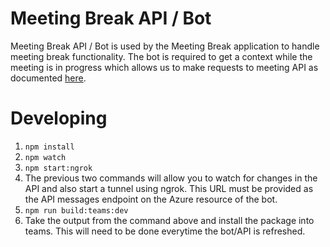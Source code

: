 # Meeting Break API / Bot

Meeting Break API / Bot is used by the Meeting Break application to handle meeting break functionality. The bot is required to get a context while the meeting is in progress which allows us to make requests to meeting API as documented [here](https://docs.microsoft.com/en-us/microsoftteams/platform/apps-in-teams-meetings/create-apps-for-teams-meetings?tabs=dotnet).

# Developing
1. `npm install`
2. `npm watch`
3. `npm start:ngrok`
4. The previous two commands will allow you to watch for changes in the API and also start a tunnel using ngrok. This URL must be provided as the API messages endpoint on the Azure resource of the bot.
5. `npm run build:teams:dev`
6. Take the output from the command above and install the package into teams. This will need to be done everytime the bot/API is refreshed.